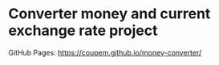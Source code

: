 # Converter money and current exchange rate project 
GitHub Pages: 
https://coupem.github.io/money-converter/
